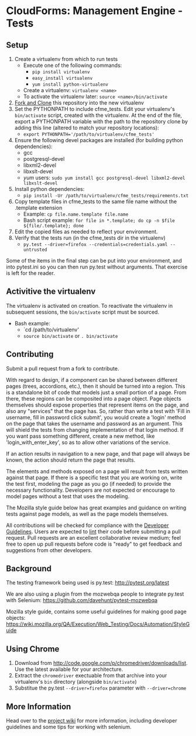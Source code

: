 CloudForms: Management Engine - Tests
=====================================

Setup
-----

1. Create a virtualenv from which to run tests
   - Execute one of the following commands:
     - `pip install virtualenv`
     - `easy_install virtualenv`
     - `yum install python-virtualenv`
   - Create a virtualenv: `virtualenv <name>`
   - To activate the virtualenv later: `source <name>/bin/activate`
1. [Fork and Clone](https://help.github.com/articles/fork-a-repo) this repository into
   the new virtualenv
1. Set the PYTHONPATH to include cfme_tests. Edit your virtualenv's `bin/activate` script,
   created with the virtualenv. At the end of the file, export a PYTHONPATH variable with the
   path to the repository clone by adding this line (altered to match your repository locations):
   - `export PYTHONPATH='/path/to/virtualenv/cfme_tests'`
1. Ensure the following devel packages are installed (for building python dependencies):
   - gcc
   - postgresql-devel
   - libxml2-devel
   - libxslt-devel
   - *yum* users: `sudo yum install gcc postgresql-devel libxml2-devel libxslt-devel`
1. Install python dependencies:
   - `pip install -Ur /path/to/virtualenv/cfme_tests/requirements.txt`
1. Copy template files in cfme_tests to the same file name without the .template extension
   - Example: `cp file.name.template file.name`
   - Bash script example: `for file in *.template; do cp -n $file ${file/.template}; done`
1. Edit the copied files as needed to reflect your environment.
1. Verify that the tests run (in the cfme_tests dir in the virtualenv)
   - `py.test --driver=firefox --credentials=credentials.yaml --untrusted`

Some of the items in the final step can be put into your environment, and into pytest.ini
so you can then run py.test without arguments. That exercise is left for the reader.

Activitive the virtualenv
-------------------------

The virtualenv is activated on creation. To reactivate the virtualenv in subsequent sessions,
the `bin/activate` script must be sourced.
- Bash example:
  - `cd /path/to/virtualenv'
  - `source bin/activate` or `. bin/activate`

Contributing
--------------

Submit a pull request from a fork to contribute.

With regard to design, if a component can be shared between different pages (trees, accordions,
etc.), then it should be turned into a region. This is a standalone bit of code that models just a
small portion of a page. From there, these regions can be composited into a page object. Page
objects themselves should expose properties that represent items on the page, and also any
"services" that the page has. So, rather than write a test with 'Fill in username, fill in password
click submit', you would create a 'login' method on the page that takes the username and password
as an argument. This will shield the tests from changing implementation of that login method. If
you want pass something different, create a new method, like 'login_with_enter_key', so as to allow
other variations of the service.

If an action results in navigation to a new page, and that page will always be known, the action
should return the page that results.

The elements and methods exposed on a page will result from tests written against that page. If
there is a specific test that you are working on, write the test first, modeling the page as you go
(if needed) to provide the necessary functionality. Developers are not expected or encourage to
model pages without a test that uses the modeling.

The Mozilla style guide below has great examples and guidance on writing tests against page models,
as well as the page models themselves.

All contributions will be checked for compliance with the
[Developer Guidelines](https://github.com/RedHatQE/cfme_tests/wiki/Developer-Guidelines). Users are
expected to [lint](https://github.com/RedHatQE/cfme_tests/wiki/linty-freshness) their code before
submitting a pull request. Pull requests are an excellent collaborative review medium; feel free to
open up pull requests before code is "ready" to get feedback and suggestions from other developers.

Background
--------------

The testing framework being used is py.test:
http://pytest.org/latest

We are also using a plugin from the mozwebqa people to integrate py.test with Selenium:
https://github.com/davehunt/pytest-mozwebqa

Mozilla style guide, contains some useful guidelines for making good page objects:
https://wiki.mozilla.org/QA/Execution/Web_Testing/Docs/Automation/StyleGuide

Using Chrome
------------

1. Download from http://code.google.com/p/chromedriver/downloads/list.
   Use the latest available for your architecture.
1. Extract the `chromedriver` exectuable from that archive into your virtualenv's `bin`
   directory (alongside `bin/activate`)
1. Substitue the py.test `--driver=firefox` parameter with `--driver=chrome`

More Information
----------------

Head over to the [project wiki](https://github.com/RedHatQE/cfme_tests/wiki) for more
information, including developer guidelines and some tips for working with selenium.
